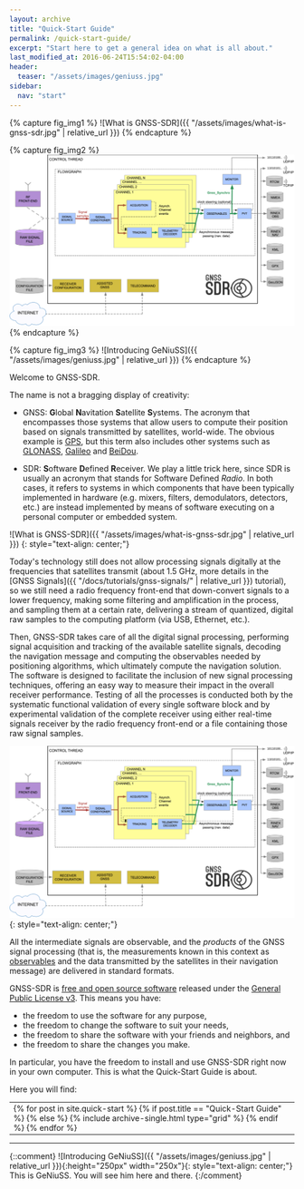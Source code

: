 ```yaml
---
layout: archive
title: "Quick-Start Guide"
permalink: /quick-start-guide/
excerpt: "Start here to get a general idea on what is all about."
last_modified_at: 2016-06-24T15:54:02-04:00
header:
  teaser: "/assets/images/geniuss.jpg"
sidebar:
  nav: "start"
---
```



{% capture fig_img1 %}
  ![What is GNSS-SDR]({{ "/assets/images/what-is-gnss-sdr.jpg" | relative_url }})
{% endcapture %}

{% capture fig_img2 %}
  ![General block diagram](https://raw.githubusercontent.com/gnss-sdr/gnss-sdr/master/docs/doxygen/images/GeneralBlockDiagram.png)
{% endcapture %}

{% capture fig_img3 %}
  ![Introducing GeNiuSS]({{ "/assets/images/geniuss.jpg" | relative_url }})
{% endcapture %}


Welcome to GNSS-SDR.

The name is not a bragging display of creativity:

 * GNSS: **G**lobal **N**avitation **S**atellite **S**ystems. The acronym that encompasses those systems that allow users to compute their position based on signals transmitted by satellites, world-wide. The obvious example is [GPS](http://www.gps.gov/), but this term also includes other systems such as [GLONASS](https://www.glonass-iac.ru/en/), [Galileo](http://www.esa.int/Our_Activities/Navigation/Galileo/What_is_Galileo) and [BeiDou](http://en.beidou.gov.cn/).

 * SDR: **S**oftware **D**efined **R**eceiver. We play a little trick here, since SDR is usually an acronym that stands for Software Defined _Radio_. In both cases, it refers to systems in which components that have been typically implemented in hardware (e.g. mixers, filters, demodulators, detectors, etc.) are instead implemented by means of software executing on a personal computer or embedded system.

![What is GNSS-SDR]({{ "/assets/images/what-is-gnss-sdr.jpg" | relative_url }})
{: style="text-align: center;"}

Today's technology still does not allow processing signals digitally at the frequencies that satellites transmit (about 1.5 GHz, more details in the [GNSS Signals]({{ "/docs/tutorials/gnss-signals/" | relative_url }}) tutorial), so we still need a radio frequency front-end that down-convert signals to a lower frequency, making some filtering and amplification in the process, and sampling them at a certain rate, delivering a stream of quantized, digital raw samples to the computing platform (via USB, Ethernet, etc.).

Then, GNSS-SDR takes care of all the digital signal processing, performing signal acquisition and tracking of the available satellite signals, decoding the navigation message and computing the observables needed by positioning algorithms, which ultimately compute the navigation solution. The software is designed to facilitate the inclusion of new signal processing techniques, offering an easy way to measure their impact in the overall receiver performance. Testing of all the processes is conducted both by the systematic functional validation of every single software block and by experimental validation of the complete receiver using either real-time signals receiver by the radio frequency front-end or a file containing those raw signal samples.


![General Block Diagram](https://raw.githubusercontent.com/gnss-sdr/gnss-sdr/master/docs/doxygen/images/GeneralBlockDiagram.png)
{: style="text-align: center;"}

All the intermediate signals are observable, and the _products_ of the GNSS signal processing (that is, the measurements known in this context as [observables](http://www.navipedia.net/index.php/GNSS_Basic_Observables) and the data transmitted by the satellites in their navigation message) are delivered in standard formats.

GNSS-SDR is [free and open source software](http://www.unesco.org/new/en/communication-and-information/access-to-knowledge/free-and-open-source-software-foss/) released under the [General Public License v3](https://www.gnu.org/licenses/gpl-3.0.html). This means you have:

 * the freedom to use the software for any purpose,
 * the freedom to change the software to suit your needs,
 * the freedom to share the software with your friends and neighbors, and
 * the freedom to share the changes you make.

In particular, you have the freedom to install and use GNSS-SDR right now in your own computer. This is what the Quick-Start Guide is about.

Here you will find:


<html> <body > <table> <tr> <td id="gridtable">
<div class="grid__wrapper">
  {% for post in site.quick-start %}
    {% if post.title == "Quick-Start Guide" %} {% else %}
      {% include archive-single.html type="grid" %}
    {% endif %}
  {% endfor %}
</div>
</td></tr></table></body></html>


---

<link rel="prerender" href="{{ "/requirements/" | relative_url }}">
<link rel="prerender" href="{{ "/build-and-install/" | relative_url }}">
<link rel="prerender" href="{{ "/my-first-fix/" | relative_url }}">

{::comment}
![Introducing GeNiuSS]({{ "/assets/images/geniuss.jpg" | relative_url }}){:height="250px" width="250x"}{: style="text-align: center;"}
This is GeNiuSS. You will see him here and there.
{:/comment}
